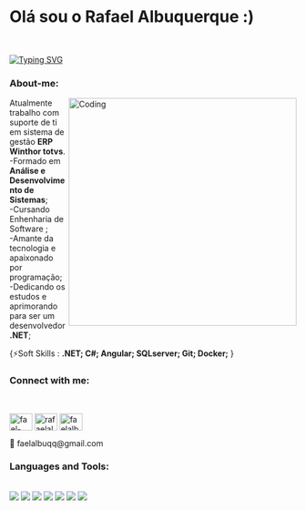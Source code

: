 # Olá sou o Rafael Albuquerque :)
<br>

<a href="https://git.io/typing-svg"><img src="https://readme-typing-svg.herokuapp.com?font=JetBrains+Mono&size=24&pause=1000&color=5C697B&random=false&width=435&lines=👨‍🎓Analista+de+Sistemas;💻Desenvolvedor+.NET+C%23" alt="Typing SVG" /></a>

<h3 align="left">About-me:</h3>

<img align="right" alt="Coding" width="400" src="https://user-images.githubusercontent.com/74038190/229223263-cf2e4b07-2615-4f87-9c38-e37600f8381a.gif">

Atualmente trabalho com suporte de ti em sistema de gestão **ERP Winthor totvs**.               
-Formado em **Análise e Desenvolvimento de Sistemas**;                
-Cursando Enhenharia de Software ;            
-Amante da tecnologia e apaixonado por programação;               
-Dedicando os estudos e aprimorando para ser um desenvolvedor **.NET**;           

{⚡Soft Skills : 
**.NET; C#; Angular; SQLserver; Git; Docker;**
}
  
  
<h3 align="left">Connect with me:</h3>
<br>
<p align="left">
<a href="https://linkedin.com/in/fael-albuqq" target="blank"><img align="center" src="https://raw.githubusercontent.com/rahuldkjain/github-profile-readme-generator/master/src/images/icons/Social/linked-in-alt.svg" alt="fael-albuqq" height="30" width="40" /></a>
<a href="https://fb.com/rafaelalbuqq" target="blank"><img align="center" src="https://raw.githubusercontent.com/rahuldkjain/github-profile-readme-generator/master/src/images/icons/Social/facebook.svg" alt="rafaelalbuqq" height="30" width="40" /></a>
<a href="https://instagram.com/faelalbuqq" target="blank"><img align="center" src="https://raw.githubusercontent.com/rahuldkjain/github-profile-readme-generator/master/src/images/icons/Social/instagram.svg" alt="faelalbuqq" height="30" width="40" /></a></p>
📧 faelalbuqq@gmail.com
  
<h3 align="left">Languages and Tools:</h3>
<br>
<a href="https://skillicons.dev"><img src="https://img.shields.io/badge/HTML5-E34F26?style=for-the-badge&logo=html5&logoColor=white" /></a>
<a href="https://skillicons.dev"><img src="https://img.shields.io/badge/CSS3-1572B6?style=for-the-badge&logo=css3&logoColor=white" /></a>
<a href="https://skillicons.dev"><img src="https://img.shields.io/badge/JavaScript-F7DF1E?style=for-the-badge&logo=javascript&logoColor=black" /></a>
<a href="https://skillicons.dev"> <img src="https://img.shields.io/badge/.NET-5C2D91?style=for-the-badge&logo=.net&logoColor=white" /></a>
<a href="https://skillicons.dev"> <img src="https://img.shields.io/badge/C%23-239120?style=for-the-badge&logo=c-sharp&logoColor=white" /></a>
<a href="https://skillicons.dev"> <img src="https://img.shields.io/badge/MySQL-00000F?style=for-the-badge&logo=mysql&logoColor=white" /></a>
<a href="https://skillicons.dev"> <img src="https://img.shields.io/badge/GitLab-330F63?style=for-the-badge&logo=gitlab&logoColor=white" /></a>




  
  


  

